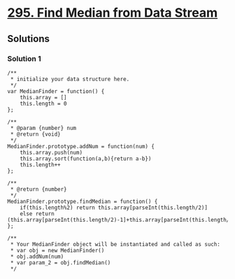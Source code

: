 # [295. Find Median from Data Stream](https://leetcode.com/problems/find-median-from-data-stream/)

## Solutions

### Solution 1

```
/**
 * initialize your data structure here.
 */
var MedianFinder = function() {
    this.array = []
    this.length = 0
};

/** 
 * @param {number} num
 * @return {void}
 */
MedianFinder.prototype.addNum = function(num) {
    this.array.push(num)
    this.array.sort(function(a,b){return a-b})
    this.length++
};

/**
 * @return {number}
 */
MedianFinder.prototype.findMedian = function() {
    if(this.length%2) return this.array[parseInt(this.length/2)]
    else return (this.array[parseInt(this.length/2)-1]+this.array[parseInt(this.length/2)])/2
};

/** 
 * Your MedianFinder object will be instantiated and called as such:
 * var obj = new MedianFinder()
 * obj.addNum(num)
 * var param_2 = obj.findMedian()
 */
```